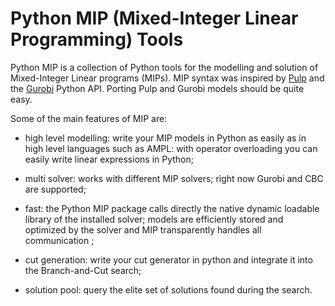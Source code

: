 # Python MIP (Mixed-Integer Linear Programming) Tools

Python MIP is a collection of Python tools for the modelling and solution
of Mixed-Integer Linear programs (MIPs). MIP syntax was inspired by
[Pulp](https://github.com/coin-or/pulp) and the
[Gurobi](http://www.gurobi.com) Python API. Porting Pulp and Gurobi models
should be quite easy.

Some of the main features of MIP are:

* high level modelling: write your MIP models in Python as easily as in
  high level languages such as AMPL: with operator overloading you can
  easily write linear expressions in Python;

* multi solver: works with different MIP solvers; right now Gurobi and CBC
  are supported;
  
* fast: the Python MIP package calls directly the native dynamic loadable
  library of the installed solver; models are efficiently stored and
  optimized by the solver and MIP transparently handles all communication
  ;

* cut generation: write your cut generator in python and integrate it into
  the Branch-and-Cut search;

* solution pool: query the elite set of solutions found during the search.

